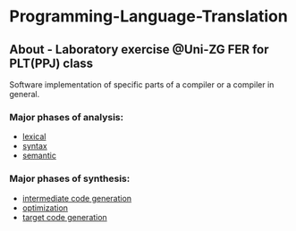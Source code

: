 # Programming-Language-Translation
## About - Laboratory exercise @Uni-ZG FER for PLT(PPJ) class  
Software implementation of specific parts of a compiler or a compiler in general.<br> 
### Major phases of analysis: 
- [lexical](/lexAnalysis)
- [syntax](/synAnalysis)
- [semantic](/semAnalysis)<br>
### Major phases of synthesis:
- [intermediate code generation](/code_generator)
- [optimization](/code_generator)
- [target code generation](/code_generator)
